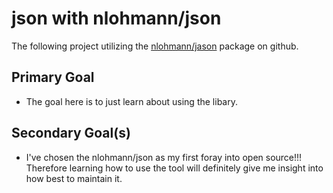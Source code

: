 # json with nlohmann/json


The following project utilizing the [nlohmann/jason](https://github.com/nlohmann/json) package on github.  

Primary Goal
----------------
- The goal here is to just learn about using the libary. 

Secondary Goal(s)
-----------------
- I've chosen the nlohmann/json as my first foray into open source!!!
 Therefore learning how to use the tool will definitely give me insight into how best to maintain it.